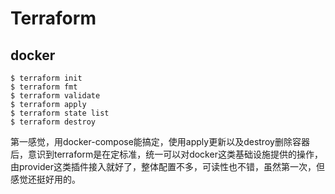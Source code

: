 # Terraform
## docker
```
$ terraform init 
$ terraform fmt
$ terraform validate
$ terraform apply
$ terraform state list
$ terraform destroy
```
第一感觉，用docker-compose能搞定，使用apply更新以及destroy删除容器后，意识到terraform是在定标准，统一可以对docker这类基础设施提供的操作，由provider这类插件接入就好了，整体配置不多，可读性也不错，虽然第一次，但感觉还挺好用的。
